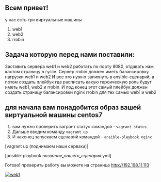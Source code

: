 ## Всем привет!

у нас есть три виртуальные машины 

1) web1
2) web2
3) rrobin

## Задача которую перед нами поставили:

Заставить сервера web1 и web2 работать по порту 8080, отдавать нам кастом страницу в гугле.
Сервер rrobin должен иметь балансировку нагрузки web1 и web2
И все это нужно запихнуть в ansible-сценарий, а потом создать плейбук
где расписать какую героическую роль будут иметь web1, web2 и rrobin.
И под конец этот самый плейбук должен создать страницу балансировки nginx rrobin для тех самых web1 и web2


## для начала вам понадобится образ вашей виртуальной машины centos7

1) вам нужно проверить вагрант статус командой - ``` vagrant status ```
2) Дальше вводим команду ``` vagrant up ```
3) И наконец запускаем сценарий командой - ``` ansible-playbook nginx ```


[vagrant up (поднимаем наши серваки)]

[ansible-playbook *название_вашего_сценария*.yml]


Готово!
проверить работу вы можете на странице http://192.168.11.113

<a href="https://ibb.co/n174jzz"><img src="https://i.ibb.co/NN9fKZZ/web1.jpg" alt="web1" border="0"></a>

